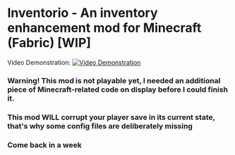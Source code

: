 # Inventorio - An inventory enhancement mod for Minecraft (Fabric) [WIP]

Video Demonstration:
[![Video Demonstration](https://img.youtube.com/vi/XJmlAsdC5Sc/maxresdefault.jpg)](https://youtu.be/XJmlAsdC5Sc)
 
### Warning! This mod is not playable yet, I needed an additional piece of Minecraft-related code on display before I could finish it.
### This mod WILL corrupt your player save in its current state, that's why some config files are deliberately missing 
### Come back in a week  